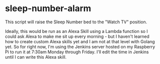 # sleep-number-alarm

This script will raise the Sleep Number bed to the "Watch TV" position.

Ideally, this would be run as an Alexa Skill using a Lambda function so I could ask Alexa to make me sit up every morning - but I haven't learned how to create custom Alexa skills yet and I am not at that level with Golang yet. So for right now, I'm using the Jenkins server hosted on my Raspberry Pi to run it at 7:30am Monday through Friday. I'll edit the time in Jenkins until I can write this Alexa skill.